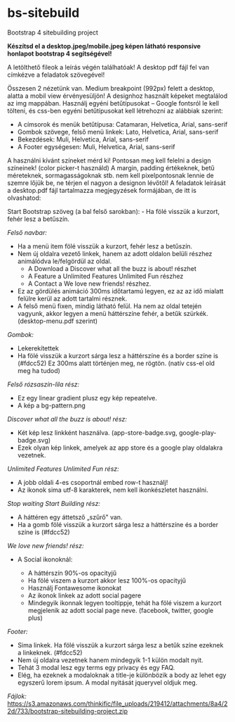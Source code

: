 # bs-sitebuild
Bootstrap 4 sitebuilding project

**Készítsd el a desktop.jpeg/mobile.jpeg képen látható responsive honlapot bootstrap 4 segítségével!**

A letölthető fileok a leírás végén találhatóak! A desktop pdf fájl fel van címkézve a feladatok szövegével!

Összesen 2 nézetünk van. Medium breakpoint (992px) felett a desktop, alatta a mobil view érvényesüljön! A designhoz használt képeket megtalálod az img mappában. Használj egyéni betűtípusokat – Google fontsról le kell tölteni, és css-ben egyéni betűtípusokat kell létrehozni az alábbiak szerint:

- A címsorok és menük betűtípusa: Catamaran, Helvetica, Arial, sans-serif
- Gombok szövege, felső menü linkek: Lato, Helvetica, Arial, sans-serif
- Bekezdések: Muli, Helvetica, Arial, sans-serif
- A Footer egységesen: Muli, Helvetica, Arial, sans-serif

A használni kívánt színeket mérd ki! Pontosan meg kell felelni a design színeinek! (color picker-t használd) A margin, padding értékeknek, betű méreteknek, sormagasságoknak stb. nem kell pixelpontosnak lennie de szemre lőjük be, ne térjen el nagyon a designon lévőtől! A feladatok leírását a desktop.pdf fájl tartalmazza megjegyzések formájában, de itt is olvashatod:

Start Bootstrap szöveg (a bal felső sarokban): - Ha fölé visszük a kurzort, fehér lesz a betűszín.

*Felső navbar:*

- Ha a menü item fölé visszük a kurzort, fehér lesz a betűszín.
- Nem új oldalra vezető linkek, hanem az adott oldalon belüli részhez animálódva le/felgördül az oldal.
  - A Download a Discover what all the buzz is about! részhet
  - A Feature a Unlimited Features Unlimited Fun részhez
  - A Contact a We love new friends! részhez.
- Ez az gördülés animáció 300ms időtartamú legyen, ez az az idő mialatt felülre kerül az adott tartalmi résznek.
- A felső menü fixen, mindig látható felül. Ha nem az oldal tetején vagyunk, akkor legyen a menü háttérszíne fehér, a betűk szürkék. (desktop-menu.pdf szerint)

*Gombok:*

- Lekerekítettek
- Ha fölé visszük a kurzort sárga lesz a háttérszíne és a border színe is (#fdcc52) Ez 300ms alatt történjen meg, ne rögtön. (natív css-el old meg ha tudod)

*Felső rózsaszín-lila rész:*

- Ez egy linear gradient plusz egy kép repeatelve.
- A kép a bg-pattern.png

*Discover what all the buzz is about! rész:*

- Két kép lesz linkként használva. (app-store-badge.svg, google-play-badge.svg)
- Ezek olyan kép linkek, amelyek az app store és a google play oldalakra vezetnek.

*Unlimited Features Unlimited Fun rész:*

- A jobb oldali 4-es csoportnál embed row-t használj!
- Az ikonok sima utf-8 karakterek, nem kell ikonkészletet használni.

*Stop waiting Start Building rész:*

- A háttéren egy áttetsző „szűrő" van.
- Ha a gomb fölé visszük a kurzort sárga lesz a háttérszíne és a border színe is (#fdcc52)

*We love new friends! rész:*

- A Social ikonoknál:

  - A háttérszín 90%-os opacityjű
  - Ha fölé viszem a kurzort akkor lesz 100%-os opacityjű
  - Használj Fontawesome ikonokat
  - Az ikonok linkek az adott social pagere
  - Mindegyik ikonnak legyen tooltippje, tehát ha fölé viszem a kurzort megjelenik az adott social page neve. (facebook, twitter, google plus)

*Footer:*

- Sima linkek. Ha fölé visszük a kurzort sárga lesz a betűk színe ezeknek a linkeknek. (#fdcc52)
- Nem új oldalra vezetnek hanem mindegyik 1-1 külön modalt nyit.
- Tehát 3 modal lesz egy terms egy privacy és egy FAQ.
- Elég, ha ezeknek a modaloknak a title-je különbözik a body az lehet egy egyszerű lorem ipsum. A modal nyitását jqueryvel oldjuk meg.

*Fájlok:* https://s3.amazonaws.com/thinkific/file_uploads/219412/attachments/8a4/22d/733/bootstrap-sitebuilding-project.zip
